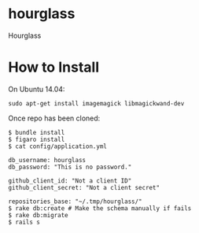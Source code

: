 hourglass
=========

Hourglass


# How to Install

On Ubuntu 14.04:

```
sudo apt-get install imagemagick libmagickwand-dev
```

Once repo has been cloned:

```
$ bundle install
$ figaro install
$ cat config/application.yml

db_username: hourglass
db_password: "This is no password."

github_client_id: "Not a client ID"
github_client_secret: "Not a client secret"

repositories_base: "~/.tmp/hourglass/"
$ rake db:create # Make the schema manually if fails
$ rake db:migrate
$ rails s
```